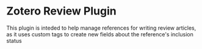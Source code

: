 # Zotero Review Plugin
This plugin is inteded to help manage references for writing review articles, as it uses custom tags to create new fields about the reference's inclusion status